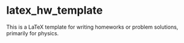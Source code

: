 # latex_hw_template
This is a LaTeX template for writing homeworks or problem solutions, primarily for physics.

